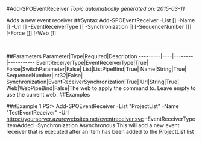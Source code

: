 #Add-SPOEventReceiver
*Topic automatically generated on: 2015-03-11*

Adds a new event receiver
##Syntax
    Add-SPOEventReceiver -List [<ListPipeBind>] -Name [<String>] -Url [<String>] -EventReceiverType [<EventReceiverType>] -Synchronization [<EventReceiverSynchronization>] [-SequenceNumber [<Int32>]] [-Force [<SwitchParameter>]] [-Web [<WebPipeBind>]]

&nbsp;

##Parameters
Parameter|Type|Required|Description
---------|----|--------|-----------
EventReceiverType|EventReceiverType|True|
Force|SwitchParameter|False|
List|ListPipeBind|True|
Name|String|True|
SequenceNumber|Int32|False|
Synchronization|EventReceiverSynchronization|True|
Url|String|True|
Web|WebPipeBind|False|The web to apply the command to. Leave empty to use the current web.
##Examples

###Example 1
    PS:> Add-SPOEventReceiver -List "ProjectList" -Name "TestEventReceiver" -Url https://yourserver.azurewebsites.net/eventreceiver.svc -EventReceiverType ItemAdded -Synchronization Asynchronous
This will add a new event receiver that is executed after an item has been added to the ProjectList list
